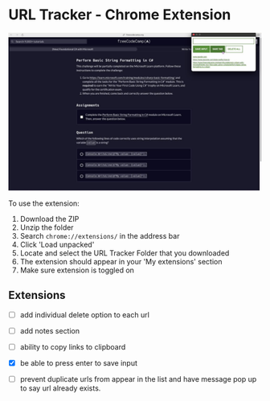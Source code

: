 # URL Tracker - Chrome Extension

![image](./images/Snapshot%202023-10-08%20at%2020.23.11.jpg)

To use the extension:
1. Download the ZIP
2. Unzip the folder
3. Search `chrome://extensions/` in the address bar
4. Click 'Load unpacked'
5. Locate and select the URL Tracker Folder that you downloaded
6. The extension should appear in your 'My extensions' section
7. Make sure extension is toggled on

## Extensions
- [ ] add individual delete option to each url
- [ ] add notes section
- [ ] ability to copy links to clipboard
- [x] be able to press enter to save input
- [ ] prevent duplicate urls from appear in the list and have message pop up to say url already exists.


